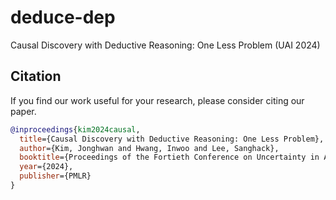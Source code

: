 # deduce-dep
Causal Discovery with Deductive Reasoning: One Less Problem (UAI 2024)


## Citation
If you find our work useful for your research, please consider citing our paper.
```bib
@inproceedings{kim2024causal,
  title={Causal Discovery with Deductive Reasoning: One Less Problem},
  author={Kim, Jonghwan and Hwang, Inwoo and Lee, Sanghack},
  booktitle={Proceedings of the Fortieth Conference on Uncertainty in Artificial Intelligence},
  year={2024},
  publisher={PMLR}
}
```
